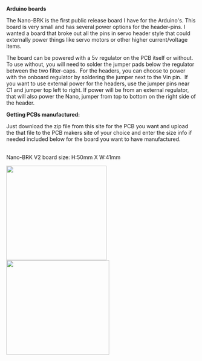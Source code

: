 <b>Arduino boards</b>

The Nano-BRK is the first public release board I have for the Arduino's. This board is very small and has several power options for the header-pins. I wanted a board that broke out all the pins in servo header style that could externally power things like servo motors or other higher current/voltage items.

The board can be powered with a 5v regulator on the PCB itself or without.  To use without, you will need to solder the jumper pads below the regulator between the two filter-caps.  For the headers, you can choose to power with the onboard regulator by soldering the jumper next to the Vin pin.  If you want to use external power for the headers, use the jumper pins near C1 and jumper top left to right. If power will be from an external regulator, that will also power the Nano, jumper from top to bottom on the right side of the header. 

<b>Getting PCBs manufactured:</b>

Just download the zip file from this site for the PCB you want and upload the that file to the PCB makers site of your choice and enter the size info if needed included below for the board you want to have manufactured.<br><br>

Nano-BRK V2 board size: H:50mm X W:41mm<br>

<img src="https://github.com/jscottb/pcbs/blob/master/Arduino-Boards/IMG_20200717_075053.jpg" height="250" width="265"><br>
<img src="https://github.com/jscottb/pcbs/blob/master/Arduino-Boards/IMG_20200717_075845.jpg" height="250" width="272"><br>

